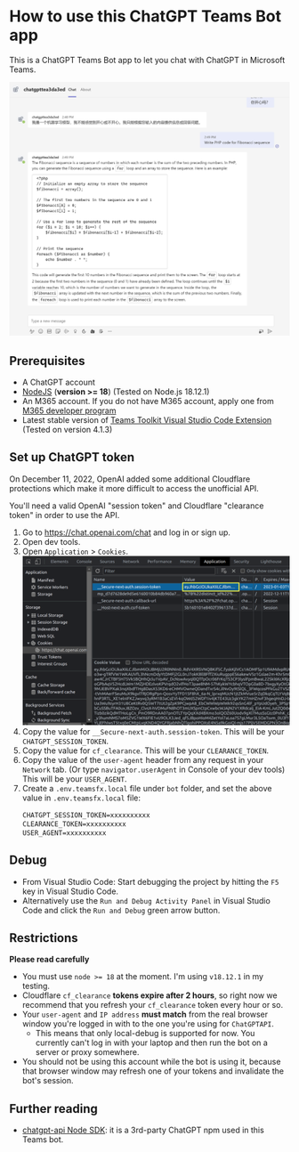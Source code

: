 # How to use this ChatGPT Teams Bot app

This is a ChatGPT Teams Bot app to let you chat with ChatGPT in Microsoft Teams.

![ChatGPT](./images/chatgpt-chat.png)

## Prerequisites

- A ChatGPT account
- [NodeJS](https://nodejs.org/en/) (**version >= 18**) (Tested on Node.js 18.12.1)
- An M365 account. If you do not have M365 account, apply one from [M365 developer program](https://developer.microsoft.com/en-us/microsoft-365/dev-program)
- Latest stable version of [Teams Toolkit Visual Studio Code Extension](https://aka.ms/teams-toolkit) (Tested on version 4.1.3)

## Set up ChatGPT token

On December 11, 2022, OpenAI added some additional Cloudflare protections which make it more difficult to access the unofficial API.

You'll need a valid OpenAI "session token" and Cloudflare "clearance token" in order to use the API.

1. Go to https://chat.openai.com/chat and log in or sign up.
1. Open dev tools.
1. Open `Application` > `Cookies`.
   ![ChatGPT cookies](./images/chatgpt-session-token.png)
1. Copy the value for `__Secure-next-auth.session-token`. This will be your `CHATGPT_SESSION_TOKEN`.
1. Copy the value for `cf_clearance`. This will be your `CLEARANCE_TOKEN`.
1. Copy the value of the `user-agent` header from any request in your `Network` tab. (Or type `navigator.userAgent` in Console of your dev tools) This will be your `USER_AGENT`.
1. Create a `.env.teamsfx.local` file under `bot` folder, and set the above value in `.env.teamsfx.local` file:
    ```
    CHATGPT_SESSION_TOKEN=xxxxxxxxxx
    CLEARANCE_TOKEN=xxxxxxxxxx
    USER_AGENT=xxxxxxxxxx
    ```

## Debug

- From Visual Studio Code: Start debugging the project by hitting the `F5` key in Visual Studio Code. 
- Alternatively use the `Run and Debug Activity Panel` in Visual Studio Code and click the `Run and Debug` green arrow button.

## Restrictions

**Please read carefully**

- You must use `node >= 18` at the moment. I'm using `v18.12.1` in my testing.
- Cloudflare `cf_clearance` **tokens expire after 2 hours**, so right now we recommend that you refresh your `cf_clearance` token every hour or so.
- Your `user-agent` and `IP address` **must match** from the real browser window you're logged in with to the one you're using for `ChatGPTAPI`.
  - This means that only local-debug is supported for now. You currently can't log in with your laptop and then run the bot on a server or proxy somewhere.
- You should not be using this account while the bot is using it, because that browser window may refresh one of your tokens and invalidate the bot's session.

## Further reading

- [chatgpt-api Node SDK](https://github.com/transitive-bullshit/chatgpt-api): it is a 3rd-party ChatGPT npm used in this Teams bot. 
